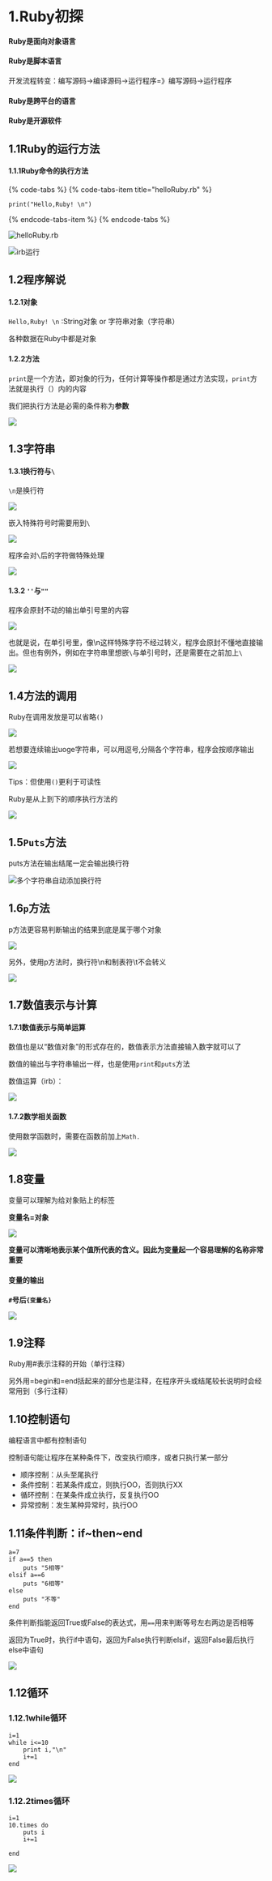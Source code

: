 # 1.Ruby初探

#### Ruby是面向对象语言

#### Ruby是脚本语言

开发流程转变：编写源码-&gt;编译源码-&gt;运行程序=》编写源码-&gt;运行程序

#### Ruby是跨平台的语言

#### Ruby是开源软件

## 1.1Ruby的运行方法

#### 1.1.1Ruby命令的执行方法

{% code-tabs %}
{% code-tabs-item title="helloRuby.rb" %}
```text
print("Hello,Ruby! \n")
```
{% endcode-tabs-item %}
{% endcode-tabs %}

![helloRuby.rb](../.gitbook/assets/image%20%28153%29.png)

![irb&#x8FD0;&#x884C;](../.gitbook/assets/image%20%2820%29.png)

## 1.2程序解说

#### 1.2.1对象

`Hello,Ruby! \n`   :String对象 or 字符串对象（字符串）

各种数据在Ruby中都是对象

#### 1.2.2方法

`print`是一个方法，即对象的行为，任何计算等操作都是通过方法实现，`print`方法就是执行（）内的内容

我们把执行方法是必需的条件称为**参数**

![](../.gitbook/assets/image%20%2883%29.png)

## **1.3字符串**

#### **1.3.1换行符与`\`**

`\n`是换行符

![](../.gitbook/assets/image%20%28160%29.png)

嵌入特殊符号时需要用到`\`

![](../.gitbook/assets/image%20%2897%29.png)

程序会对`\`后的字符做特殊处理

![](../.gitbook/assets/image%20%2856%29.png)

#### 1.3.2 `''`与`""`

程序会原封不动的输出单引号里的内容

![](../.gitbook/assets/image%20%2823%29.png)

也就是说，在单引号里，像\n这样特殊字符不经过转义，程序会原封不懂地直接输出。但也有例外，例如在字符串里想嵌`\`与单引号时，还是需要在之前加上`\`

![](../.gitbook/assets/image%20%28102%29.png)

## 1.4方法的调用

Ruby在调用发放是可以省略`()`

![](../.gitbook/assets/image%20%28120%29.png)

若想要连续输出uoge字符串，可以用逗号,分隔各个字符串，程序会按顺序输出

![](../.gitbook/assets/image%20%2830%29.png)

Tips：但使用`()`更利于可读性

Ruby是从上到下的顺序执行方法的

![](../.gitbook/assets/image%20%28162%29.png)

## 1.5`Puts`方法

puts方法在输出结尾一定会输出换行符

![&#x591A;&#x4E2A;&#x5B57;&#x7B26;&#x4E32;&#x81EA;&#x52A8;&#x6DFB;&#x52A0;&#x6362;&#x884C;&#x7B26;](../.gitbook/assets/image%20%28174%29.png)

## 1.6`p`方法

p方法更容易判断输出的结果到底是属于哪个对象

![](../.gitbook/assets/image%20%2851%29.png)

另外，使用p方法时，换行符\n和制表符\t不会转义

![](../.gitbook/assets/image%20%28148%29.png)

## 1.7数值表示与计算

#### 1.7.1数值表示与简单运算

数值也是以“数值对象”的形式存在的，数值表示方法直接输入数字就可以了

数值的输出与字符串输出一样，也是使用`print`和`puts`方法

数值运算（irb）：

![](../.gitbook/assets/image%20%2834%29.png)

#### 1.7.2数学相关函数

使用数学函数时，需要在函数前加上`Math.`

![](../.gitbook/assets/image%20%2871%29.png)

## 1.8变量

变量可以理解为给对象贴上的标签

**变量名=对象**

![](../.gitbook/assets/image%20%28139%29.png)

**变量可以清晰地表示某个值所代表的含义。因此为变量起一个容易理解的名称非常重要**

#### 变量的输出

**`#`号后`{变量名}`**

![](../.gitbook/assets/image%20%2828%29.png)

## 1.9注释

Ruby用\#表示注释的开始（单行注释）

另外用=begin和=end括起来的部分也是注释，在程序开头或结尾较长说明时会经常用到（多行注释）

## 1.10控制语句

编程语言中都有控制语句

控制语句能让程序在某种条件下，改变执行顺序，或者只执行某一部分

* 顺序控制：从头至尾执行
* 条件控制：若某条件成立，则执行OO，否则执行XX
* 循环控制：在某条件成立执行，反复执行OO
* 异常控制：发生某种异常时，执行OO

## 1.11条件判断：if~then~end

```text
a=7
if a==5 then
	puts "5相等"
elsif a==6
	puts "6相等"
else
	puts "不等"
end
```

条件判断指能返回True或False的表达式，用`==`用来判断等号左右两边是否相等

返回为True时，执行if中语句，返回为False执行判断elsif，返回False最后执行else中语句

![](../.gitbook/assets/image%20%2894%29.png)

## 1.12循环

### 1.12.1while循环

```text
i=1
while i<=10
	print i,"\n"
	i+=1
end
```

![](../.gitbook/assets/image%20%2899%29.png)

### 1.12.2times循环

```text
i=1
10.times do 
	puts i
	i+=1
	
end
```

![](../.gitbook/assets/image%20%28185%29.png)

